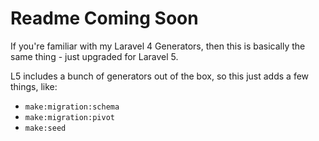 # Readme Coming Soon

If you're familiar with my Laravel 4 Generators, then this is basically the same thing - just upgraded for Laravel 5.

L5 includes a bunch of generators out of the box, so this just adds a few things, like:

- `make:migration:schema`
- `make:migration:pivot`
- `make:seed`